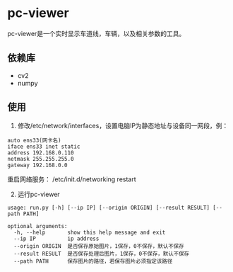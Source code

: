 # pc-viewer
pc-viewer是一个实时显示车道线，车辆，以及相关参数的工具。

## 依赖库
* cv2
* numpy

## 使用
1. 修改/etc/network/interfaces，设置电脑IP为静态地址与设备同一网段，例：

```shell
auto ens33(网卡名)
iface ens33 inet static
address 192.168.0.110
netmask 255.255.255.0
gateway 192.168.0.0
```
重启网络服务： /etc/init.d/networking restart

2. 运行pc-viewer

```shell
usage: run.py [-h] [--ip IP] [--origin ORIGIN] [--result RESULT] [--path PATH]

optional arguments:
  -h, --help       show this help message and exit
  --ip IP          ip address
  --origin ORIGIN  是否保存原始图片，1保存，0不保存，默认不保存
  --result RESULT  是否保存处理后图片，1保存，0不保存，默认不保存
  --path PATH      保存图片的路径，若保存图片必须指定该路径
```